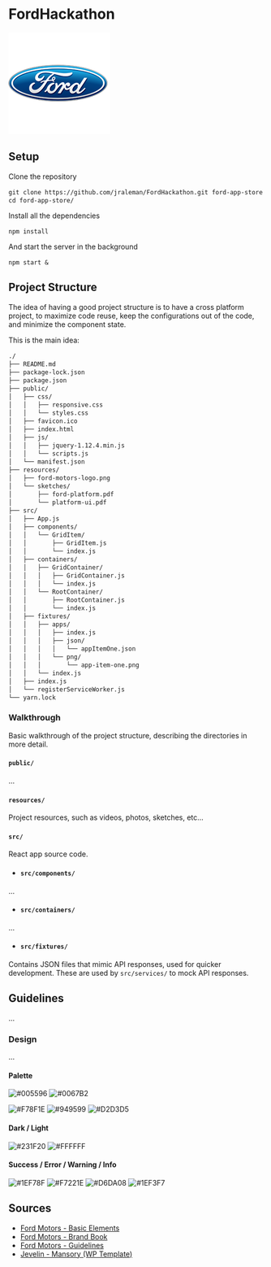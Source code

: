 # FordHackathon

![ford-motors-logo](resources/ford-motors-logo.png)

## Setup

Clone the repository

```
git clone https://github.com/jraleman/FordHackathon.git ford-app-store
cd ford-app-store/
```

Install all the dependencies

```
npm install
```

And start the server in the background

```
npm start &
```

## Project Structure

The idea of having a good project structure is to have a cross platform
project, to maximize code reuse, keep the configurations out of the code,
and minimize the component state.

This is the main idea:

```
./
├── README.md
├── package-lock.json
├── package.json
├── public/
│   ├── css/
│   │   ├── responsive.css
│   │   └── styles.css
│   ├── favicon.ico
│   ├── index.html
│   ├── js/
│   │   ├── jquery-1.12.4.min.js
│   │   └── scripts.js
│   └── manifest.json
├── resources/
│   ├── ford-motors-logo.png
│   └── sketches/
│       ├── ford-platform.pdf
│       └── platform-ui.pdf
├── src/
│   ├── App.js
│   ├── components/
│   │   └── GridItem/
│   │       ├── GridItem.js
│   │       └── index.js
│   ├── containers/
│   │   ├── GridContainer/
│   │   │   ├── GridContainer.js
│   │   │   └── index.js
│   │   └── RootContainer/
│   │       ├── RootContainer.js
│   │       └── index.js
│   ├── fixtures/
│   │   ├── apps/
│   │   │   ├── index.js
│   │   │   ├── json/
│   │   │   │   └── appItemOne.json
│   │   │   └── png/
│   │   │       └── app-item-one.png
│   │   └── index.js
│   ├── index.js
│   └── registerServiceWorker.js
└── yarn.lock
```

### Walkthrough

Basic walkthrough of the project structure, describing the directories
in more detail.

#### `public/`

...

#### `resources/`

Project resources, such as videos, photos, sketches, etc...

#### `src/`

React app source code.

- #### `src/components/`

...

- #### `src/containers/`

...

- #### `src/fixtures/`

Contains JSON files that mimic API responses, used for quicker development.
These are used by `src/services/` to mock API responses. 

## Guidelines

...

### Design

...

#### Palette

![#005596](http://via.placeholder.com/150/005596/ffffff?text=005596)
![#0067B2](http://via.placeholder.com/150/0067B2/ffffff?text=0067B2)

![#F78F1E](http://via.placeholder.com/150/F78F1E/ffffff?text=F78F1E)
![#949599](http://via.placeholder.com/150/949599/ffffff?text=949599)
![#D2D3D5](http://via.placeholder.com/150/D2D3D5/000000?text=D2D3D5)

#### Dark / Light

![#231F20](http://via.placeholder.com/150/231F20/ffffff?text=231F20)
![#FFFFFF](http://via.placeholder.com/150/FFFFFF/000000?text=FFFFFF)

#### Success / Error / Warning / Info

![#1EF78F](http://via.placeholder.com/150/1ef78f/000000?text=1EF78F)
![#F7221E](http://via.placeholder.com/150/f7221e/000000?text=F7221E)
![#D6DA08](http://via.placeholder.com/150/d6da08/000000?text=D6DA08)
![#1EF3F7](http://via.placeholder.com/150/1ef3f7/000000?text=1EF3F7)

## Sources

- [Ford Motors - Basic Elements](http://www.lookandstyle.ford.com/cs/BlobServer?blobtable=MungoBlobs&blobcol=urldata&blobheadervalue1=attachment%3Bfilename%3D%22BasicElements_Aug_09a.pdf%22&blobheadervalue2=abinary%3Bcharset%3DUTF-8&blobheadername1=Content-Disposition&blobheadername2=MDT-Type&blobheader=application%2Fpdf&blobwhere=1214346775318&blobkey=id)
- [Ford Motors - Brand Book](https://issuu.com/willzanette/docs/brandbook_ford)
- [Ford Motors - Guidelines](https://logoblink.com/ford-guidelines-brand-book-pdf/)
- [Jevelin - Mansory (WP Template)](https://jevelin.shufflehound.com/portfolio1/masonry-side-header/)
